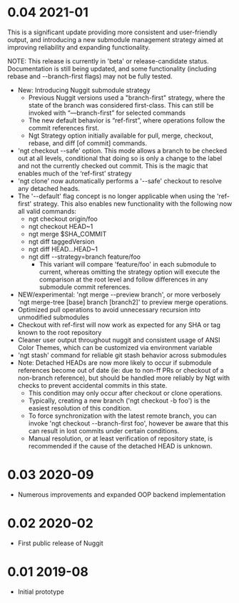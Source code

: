 # 0.04 2021-01

This is a significant update providing more consistent and
user-friendly output, and introducing a new submodule management
strategy aimed at improving reliability and expanding functionality.

NOTE: This release is currently in 'beta' or release-candidate status.
Documentation is still being updated, and some functionality
(including rebase and --branch-first flags) may not be fully tested.

 
- New: Introducing Nuggit submodule strategy
  - Previous Nuggit versions used a "branch-first" strategy, where the state of the branch was considered first-class.  This can still be invoked with “—branch-first” for selected commands
  - The new default behavior is “ref-first”, where operations follow the commit references first.
  - Ngt Strategy option initially available for pull, merge, checkout, rebase, and diff [of commit] commands.
- 'ngt checkout --safe'  option.  This mode allows a branch to be checked out at all levels, conditional that doing so is only a change to the label and not the currently checked out commit. This is the magic that enables much of the ‘ref-first’ strategy
- 'ngt clone' now automatically performs a '--safe' checkout to resolve any detached heads.
- The '--default' flag concept is no longer applicable when using the 'ref-first' strategy.  This also enables new functionality with the following now all valid commands:
   - ngt checkout origin/foo
   - ngt checkout HEAD~1
   - ngt merge $SHA_COMMIT
   - ngt diff taggedVersion
   - ngt diff HEAD...HEAD~1
   - ngt diff --strategy=branch feature/foo
     - This variant will compare 'feature/foo' in each submodule to current, whereas omitting the strategy option will execute the comparison at the root level and follow differences in any submodule commit references.
- NEW/experimental: 'ngt merge --preview branch', or more verbosely 'ngt merge-tree [base] branch [branch2]' to preview merge operations.
- Optimized pull operations to avoid unnecessary recursion into unmodified submodules
- Checkout with ref-first will now work as expected for any SHA or tag known to the root repository
- Cleaner user output throughout nuggit and consistent usage of ANSI Color Themes, which can be customized via environment variable
- 'ngt stash' command for reliable git stash behavior across submodules
- Note: Detached HEADs are now more likely to occur if submodule references become out of date (ie: due to non-ff PRs or checkout of a non-branch reference), but should be handled more reliably by Ngt with checks to prevent accidental commits in this state.
  - This condition may only occur after checkout or clone operations.
  - Typically, creating a new branch ('ngt checkout -b foo') is the easiest resolution of this condition.
  - To force synchronization with the latest remote branch, you can invoke 'ngt checkout --branch-first foo', however be aware that this can result in lost commits under certain conditions.
  - Manual resolution, or at least verification of repository state, is recommended if the cause of the detached HEAD is unknown.

# 0.03 2020-09

- Numerous improvements and expanded OOP backend implementation

# 0.02 2020-02

- First public release of Nuggit

# 0.01 2019-08

- Initial prototype
